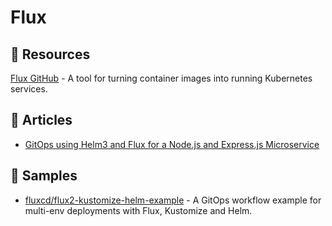 # Flux

## 📘 Resources
[Flux GitHub](https://github.com/fluxcd/flux) - A tool for turning container images into running Kubernetes services.

## 📕 Articles
- [GitOps using Helm3 and Flux for a Node.js and Express.js Microservice](https://www.civo.com/learn/gitops-using-helm3-and-flux-for-an-node-js-and-express-js-microservice)

## 🚀 Samples
- [fluxcd/flux2-kustomize-helm-example](https://github.com/fluxcd/flux2-kustomize-helm-example) - A GitOps workflow example for multi-env deployments with Flux, Kustomize and Helm.